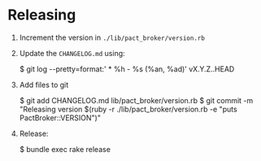 # Releasing

1. Increment the version in `./lib/pact_broker/version.rb`
2. Update the `CHANGELOG.md` using:

      $ git log --pretty=format:'  * %h - %s (%an, %ad)' vX.Y.Z..HEAD

3. Add files to git

      $ git add CHANGELOG.md lib/pact_broker/version.rb
      $ git commit -m "Releasing version $(ruby -r ./lib/pact_broker/version.rb -e "puts PactBroker::VERSION")"

3. Release:

      $ bundle exec rake release
